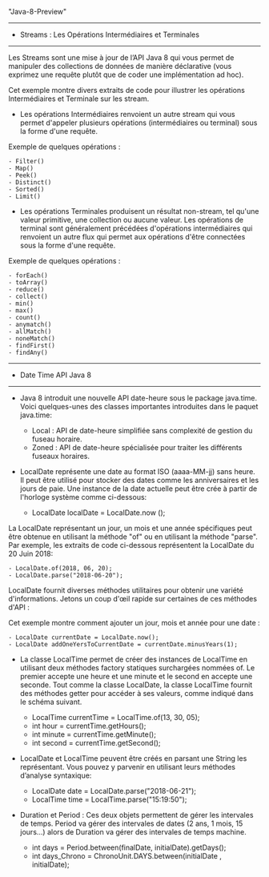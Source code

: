 "Java-8-Preview" 

********************************************
* Streams : Les Opérations Intermédiaires et Terminales 
********************************************
Les Streams sont une mise à jour de l’API Java 8 qui vous permet de manipuler des collections de données de manière déclarative (vous exprimez une requête plutôt que de coder une implémentation ad hoc).

Cet exemple montre divers extraits de code pour illustrer les opérations Intermédiaires et Terminale sur les stream.

* Les opérations Intermédiaires renvoient un autre stream qui vous permet d'appeler plusieurs opérations (intermédiaires ou terminal) sous la forme d'une requête.

Exemple de quelques opérations :
	
	- Filter()
	- Map()
	- Peek()
	- Distinct()
	- Sorted()
	- Limit()

	
* Les opérations Terminales produisent un résultat non-stream, tel qu'une valeur primitive, une collection ou aucune valeur.
Les opérations de terminal sont généralement précédées d'opérations intermédiaires qui renvoient un autre flux qui permet aux opérations d'être connectées sous la forme d'une requête.

Exemple de quelques opérations :

	- forEach()
	- toArray()
	- reduce()
	- collect()
	- min()
	- max()
	- count()
	- anymatch()
	- allMatch()
	- noneMatch()
	- findFirst()
	- findAny()
	
********************************************
* Date Time API Java 8 
********************************************

* Java 8 introduit une nouvelle API date-heure sous le package java.time. Voici quelques-unes des classes importantes introduites dans le paquet java.time: 


	-  Local : API de date-heure simplifiée sans complexité de gestion du fuseau horaire.
	-  Zoned : API de date-heure spécialisée pour traiter les différents fuseaux horaires.

* LocalDate représente une date au format ISO (aaaa-MM-jj) sans heure. Il peut être utilisé pour stocker des dates comme les anniversaires et les jours de paie.
Une instance de la date actuelle peut être crée à partir de l'horloge système comme ci-dessous:

	- LocalDate localDate = LocalDate.now ();

La LocalDate représentant un jour, un mois et une année spécifiques peut être obtenue en utilisant la méthode "of" ou en utilisant la méthode "parse". Par exemple, les extraits de code ci-dessous représentent la LocalDate du 20 Juin 2018:

	- LocalDate.of(2018, 06, 20);
	- LocalDate.parse("2018-06-20");

LocalDate fournit diverses méthodes utilitaires pour obtenir une variété d'informations. Jetons un coup d'œil rapide sur certaines de ces méthodes d'API :

Cet exemple montre comment ajouter un jour, mois et année pour une date :

	- LocalDate currentDate = LocalDate.now();
	- LocalDate addOneYersToCurrentDate = currentDate.minusYears(1);
	
* La classe LocalTime permet de créer des instances de LocalTime en utilisant deux méthodes factory statiques surchargées nommées of. Le premier accepte une heure et une minute et le second en accepte une seconde. Tout comme la classe LocalDate, la classe LocalTime fournit des méthodes getter pour accéder à ses valeurs, comme indiqué dans le schéma suivant.

	-	LocalTime currentTime = LocalTime.of(13, 30, 05);
	-	int hour = currentTime.getHours();
	-	int minute = currentTime.getMinute();
	-	int second = currentTime.getSecond();
	
* LocalDate et LocalTime peuvent être créés en parsant une String les représentant. Vous pouvez y parvenir en utilisant leurs méthodes d’analyse syntaxique:

	- LocalDate date = LocalDate.parse("2018-06-21");
	- LocalTime time = LocalTime.parse("15:19:50");

* Duration et Period :
 Ces deux objets permettent  de gérer les intervales de temps. Period va gérer des intervales de dates (2 ans, 1 mois, 15 jours...) 	  alors de Duration va gérer des intervales de temps machine.
 
 	-	int days = Period.between(finalDate, initialDate).getDays();
	-	int days_Chrono = ChronoUnit.DAYS.between(initialDate , initialDate);
	


